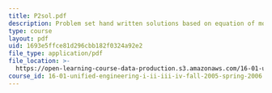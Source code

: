 ```yaml
---
title: P2sol.pdf
description: Problem set hand written solutions based on equation of motion.
type: course
layout: pdf
uid: 1693e5ffce81d296cbb182f0324a92e2
file_type: application/pdf
file_location: >-
  https://open-learning-course-data-production.s3.amazonaws.com/16-01-unified-engineering-i-ii-iii-iv-fall-2005-spring-2006/1693e5ffce81d296cbb182f0324a92e2_P2sol.pdf
course_id: 16-01-unified-engineering-i-ii-iii-iv-fall-2005-spring-2006
---
```

